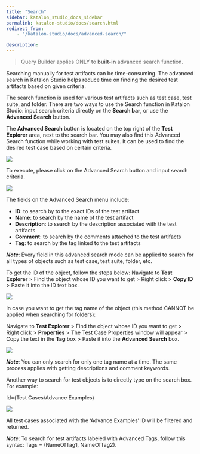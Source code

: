```yaml
---
title: "Search" 
sidebar: katalon_studio_docs_sidebar
permalink: katalon-studio/docs/search.html
redirect_from:
    - "/katalon-studio/docs/advanced-search/"

description: 
---
```

> Query Builder applies ONLY to **built-in** advanced search function.

Searching manually for test artifacts can be time-consuming. The advanced search in Katalon Studio helps reduce time on finding the desired test artifacts based on given criteria.

The search function is used for various test artifacts such as test case, test suite, and folder.
There are two ways to use the Search function in Katalon Studio: input search criteria directly on the **Search bar**, or use the **Advanced Search** button.

The **Advanced Search** button is located on the top right of the **Test Explorer** area, next to the search bar. You may also find this Advanced Search function while working with test suites. It can be used to find the desired test case based on certain criteria.

![](../../images/katalon-studio/docs/search/Advance-Search-Button-Location.png)

To execute, please click on the Advanced Search button and input search criteria.

![](../../images/katalon-studio/docs/search/advance-search-box.png)

The fields on the Advanced Search menu include:
- **ID**: to search by to the exact IDs of the test artifact
- **Name**: to search by the name of the test artifact
- **Description**: to search by the description associated with the test artifacts
- **Comment**: to search by the comments attached to the test artifacts
- **Tag**: to search by the tag linked to the test artifacts

***Note***: Every field in this advanced search mode can be applied to search for all types of objects such as test case, test suite, folder, etc.

To get the ID of the object, follow the steps below:
Navigate to **Test Explorer** > Find the object whose ID you want to get > Right click > **Copy ID** > Paste it into the ID text box.

![](../../images/katalon-studio/docs/search/Copy-ID.png)

In case you want to get the tag name of the object (this method CANNOT be applied when searching for folders):

Navigate to **Test Explorer** > Find the object whose ID you want to get > Right click > **Properties** > The Test Case Properties window will appear > Copy the text in the **Tag** box > Paste it into the **Advanced Search** box.

![](../../images/katalon-studio/docs/search/Test-Case-Properties.png)
  
***Note***: You can only search for only one tag name at a time. The same process applies with getting descriptions and comment keywords.

Another way to search for test objects is to directly type on the search box. For example:

Id=(Test Cases/Advance Examples)

![](../../images/katalon-studio/docs/search/1.png)

All test cases associated with the ‘Advance Examples’ ID will be filtered and returned.
 
***Note***: To search for test artifacts labeled with Advanced Tags, follow this syntax: Tags = (NameOfTag1, NameOfTag2).




